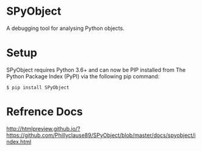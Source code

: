 # SPyObject
A debugging tool for analysing Python objects. 

# Setup
 SPyObject requires Python 3.6+ and can now be PIP installed from The Python Package Index (PyPI) via the following pip command:

```
$ pip install SPyObject
```

# Refrence Docs
http://htmlpreview.github.io/?https://github.com/Phillyclause89/SPyObject/blob/master/docs/spyobject/index.html

